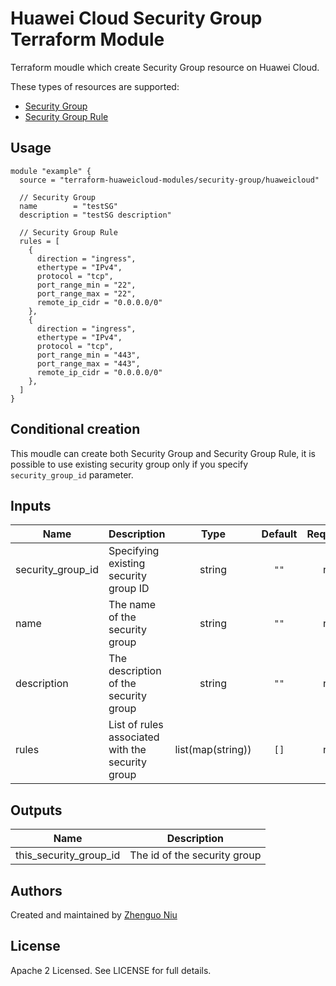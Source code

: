# Huawei Cloud Security Group Terraform Module

Terraform moudle which create Security Group resource on Huawei Cloud.

These types of resources are supported:

* [Security Group](https://www.terraform.io/docs/providers/huaweicloud/r/networking_secgroup_v2.html)
* [Security Group Rule](https://www.terraform.io/docs/providers/huaweicloud/r/networking_secgroup_rule_v2.html)

## Usage

```hcl
module "example" {
  source = "terraform-huaweicloud-modules/security-group/huaweicloud"

  // Security Group
  name        = "testSG"
  description = "testSG description"

  // Security Group Rule
  rules = [
    {
      direction = "ingress",
      ethertype = "IPv4",
      protocol = "tcp",
      port_range_min = "22",
      port_range_max = "22",
      remote_ip_cidr = "0.0.0.0/0"
    },
    {
      direction = "ingress",
      ethertype = "IPv4",
      protocol = "tcp",
      port_range_min = "443",
      port_range_max = "443",
      remote_ip_cidr = "0.0.0.0/0"
    },
  ]
}
```

## Conditional creation

This moudle can create both Security Group and Security Group Rule, it is possible to use
existing security group only if you specify `security_group_id` parameter.

## Inputs

| Name | Description | Type | Default | Required |
|------|-------------|:----:|:-----:|:-----:|
| security_group_id  | Specifying existing security group ID  | string  | `""`  | no  |
| name  | The name of the security group  | string  | `""`  | no  |
| description  | The description of the security group  | string  | `""`  | no  |
| rules  | List of rules associated with the security group  | list(map(string))  | `[]`  | no  |


## Outputs

| Name | Description |
|------|-------------|
| this_security_group_id | The id of the security group |

Authors
----
Created and maintained by [Zhenguo Niu](https://github.com/niuzhenguo)

License
----
Apache 2 Licensed. See LICENSE for full details.

